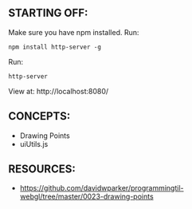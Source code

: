 ## STARTING OFF:

Make sure you have npm installed.
Run:
```
npm install http-server -g
```

Run:
```
http-server
```

View at: http://localhost:8080/

## CONCEPTS:

* Drawing Points
* uiUtils.js

## RESOURCES:

* https://github.com/davidwparker/programmingtil-webgl/tree/master/0023-drawing-points
